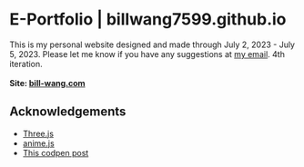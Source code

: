 # E-Portfolio | billwang7599.github.io

This is my personal website designed and made through July 2, 2023 - July 5, 2023. Please let me know if you have any suggestions at [my email](mailto:billwang7599@gmail.com). 4th iteration. \
\
**Site: [bill-wang.com](bill-wang.com)**

## Acknowledgements

 - [Three.js](https://threejs.org)
 - [anime.js](https://animejs.com)
 - [This codpen post](https://codepen.io/hermesgrau/pen/xxxqdPy)
